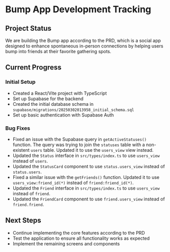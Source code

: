 # Bump App Development Tracking

## Project Status

We are building the Bump app according to the PRD, which is a social app designed to enhance spontaneous in-person connections by helping users bump into friends at their favorite gathering spots.

## Current Progress

### Initial Setup
- Created a React/Vite project with TypeScript
- Set up Supabase for the backend
- Created the initial database schema in `supabase/migrations/20250302013958_initial_schema.sql`
- Set up basic authentication with Supabase Auth

### Bug Fixes
- Fixed an issue with the Supabase query in `getActiveStatuses()` function. The query was trying to join the `statuses` table with a non-existent `users` table. Updated it to use the `users_view` view instead.
- Updated the `Status` interface in `src/types/index.ts` to use `users_view` instead of `users`.
- Updated the `StatusCard` component to use `status.users_view` instead of `status.users`.
- Fixed a similar issue with the `getFriends()` function. Updated it to use `users_view:friend_id(*)` instead of `friend:friend_id(*)`.
- Updated the `Friend` interface in `src/types/index.ts` to use `users_view` instead of `friend`.
- Updated the `FriendCard` component to use `friend.users_view` instead of `friend.friend`.

## Next Steps
- Continue implementing the core features according to the PRD
- Test the application to ensure all functionality works as expected
- Implement the remaining screens and components